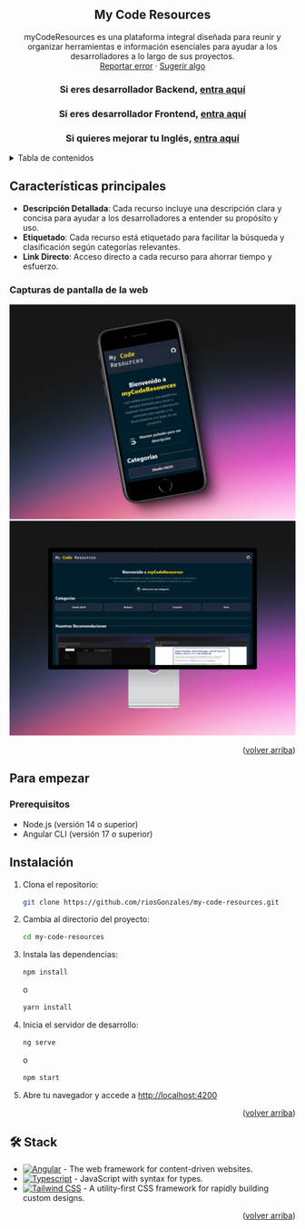 <a name="readme-top"></a>

<div align="center">

## My Code Resources

myCodeResources es una plataforma integral diseñada para reunir y organizar herramientas e información esenciales para ayudar a los desarrolladores a lo largo de sus proyectos.\
[Reportar error](https://github.com/riosGonzales/my-code-resources/issues) · [Sugerir algo](https://github.com/riosGonzales/my-code-resources/issues)

</div>

<div align="center">

### Si eres desarrollador Backend, [entra aquí](./backend.md)

### Si eres desarrollador Frontend, [entra aquí](./frontend.md)

### Si quieres mejorar tu Inglés, [entra aquí](./english.md)

</div>

<details>
<summary>Tabla de contenidos</summary>

- [Web oficial My Code Resources](#my-code-resources)
- [Características principales](#características-principales)
  - [Capturas de pantalla de la web](#capturas-de-pantalla-de-la-web)
- [Para empezar](#para-empezar)
  - [Prerequisitos](#prerequisitos)
  - [Instalación](#instalación)
- [🛠️ Stack](#️-stack)

</details>

## Características principales

- **Descripción Detallada**: Cada recurso incluye una descripción clara y concisa para ayudar a los desarrolladores a entender su propósito y uso.
- **Etiquetado**: Cada recurso está etiquetado para facilitar la búsqueda y clasificación según categorías relevantes.
- **Link Directo**: Acceso directo a cada recurso para ahorrar tiempo y esfuerzo.

### Capturas de pantalla de la web

![Vista en teléfono](https://github.com/riosGonzales/my-code-resources/blob/main/src/assets/phone.png)
![Vista en escritorio](https://github.com/riosGonzales/my-code-resources/blob/main/src/assets/desktop.png)

<p align="right">(<a href="#readme-top">volver arriba</a>)</p>

## Para empezar

### Prerequisitos

- Node.js (versión 14 o superior)
- Angular CLI (versión 17 o superior)

## Instalación

1. Clona el repositorio:
    ```bash
    git clone https://github.com/riosGonzales/my-code-resources.git
    ```
2. Cambia al directorio del proyecto:
    ```bash
    cd my-code-resources
    ```
3. Instala las dependencias:
    ```bash
    npm install
    ```
    o
    ```bash
    yarn install
    ```
4. Inicia el servidor de desarrollo:
    ```bash
    ng serve
    ```
    o
    ```bash
    npm start
    ```
5. Abre tu navegador y accede a [http://localhost:4200](http://localhost:4200)


<p align="right">(<a href="#readme-top">volver arriba</a>)</p>

## 🛠️ Stack

- [![Angular][angular-badge]][angular-url] - The web framework for content-driven websites.
- [![Typescript][typescript-badge]][typescript-url] - JavaScript with syntax for types.
- [![Tailwind CSS][tailwind-badge]][tailwind-url] - A utility-first CSS framework for rapidly building custom designs.


<p align="right">(<a href="#readme-top">volver arriba</a>)</p>


[angular-url]: https://angular.dev/
[typescript-url]: https://www.typescriptlang.org/
[tailwind-url]: https://tailwindcss.com/
[animations-url]: https://www.tailwindcss-animated.com/
[angular-badge]: https://img.shields.io/badge/Angular-DD0031?style=for-the-badge&logo=angular&logoColor=white
[typescript-badge]: https://img.shields.io/badge/Typescript-007ACC?style=for-the-badge&logo=typescript&logoColor=white&color=blue
[tailwind-badge]: https://img.shields.io/badge/Tailwind-ffffff?style=for-the-badge&logo=tailwindcss&logoColor=38bdf8
